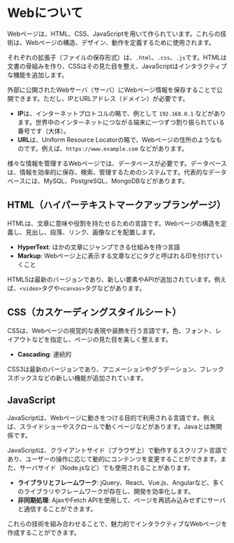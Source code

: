 # Webについて

Webページは、HTML、CSS、JavaScriptを用いて作られています。これらの技術は、Webページの構造、デザイン、動作を定義するために使用されます。

それぞれの拡張子（ファイルの保存形式）は、`.html`、`.css`、`.js`です。HTMLは文書の骨組みを作り、CSSはその見た目を整え、JavaScriptはインタラクティブな機能を追加します。

外部に公開されたWebサーバ（サーバ）にWebページ情報を保存することで公開できます。ただし、IPとURLアドレス（ドメイン）が必要です。

- **IP**は、インターネットプロトコルの略で、例として `192.168.0.1` などがあります。世界中のインターネットにつながる端末に一つずつ割り振られている番号です（大体）。
- **URL**は、Uniform Resource Locatorの略で、Webページの住所のようなものです。例えば、`https://www.example.com` などがあります。

様々な情報を管理するWebページでは、データベースが必要です。データベースは、情報を効率的に保存、検索、管理するためのシステムです。代表的なデータベースには、MySQL、PostgreSQL、MongoDBなどがあります。

## HTML（ハイパーテキストマークアップランゲージ）

HTMLは、文章に意味や役割を持たせるための言語です。Webページの構造を定義し、見出し、段落、リンク、画像などを配置します。

- **HyperText**: ほかの文章にジャンプできる仕組みを持つ言語
- **Markup**: Webページ上に表示する文章などにタグと呼ばれる印を付けていくこと

HTML5は最新のバージョンであり、新しい要素やAPIが追加されています。例えば、`<video>`タグや`<canvas>`タグなどがあります。

## CSS（カスケーディングスタイルシート）

CSSは、Webページの視覚的な表現や装飾を行う言語です。色、フォント、レイアウトなどを指定し、ページの見た目を美しく整えます。

- **Cascading**: 連続的

CSS3は最新のバージョンであり、アニメーションやグラデーション、フレックスボックスなどの新しい機能が追加されています。

## JavaScript

JavaScriptは、Webページに動きをつける目的で利用される言語です。例えば、スライドショーやスクロールで動くページなどがあります。Javaとは無関係です。

JavaScriptは、クライアントサイド（ブラウザ上）で動作するスクリプト言語であり、ユーザーの操作に応じて動的にコンテンツを変更することができます。また、サーバサイド（Node.jsなど）でも使用されることがあります。

- **ライブラリとフレームワーク**: jQuery、React、Vue.js、Angularなど、多くのライブラリやフレームワークが存在し、開発を効率化します。
- **非同期処理**: AjaxやFetch APIを使用して、ページを再読み込みせずにサーバと通信することができます。

これらの技術を組み合わせることで、魅力的でインタラクティブなWebページを作成することができます。